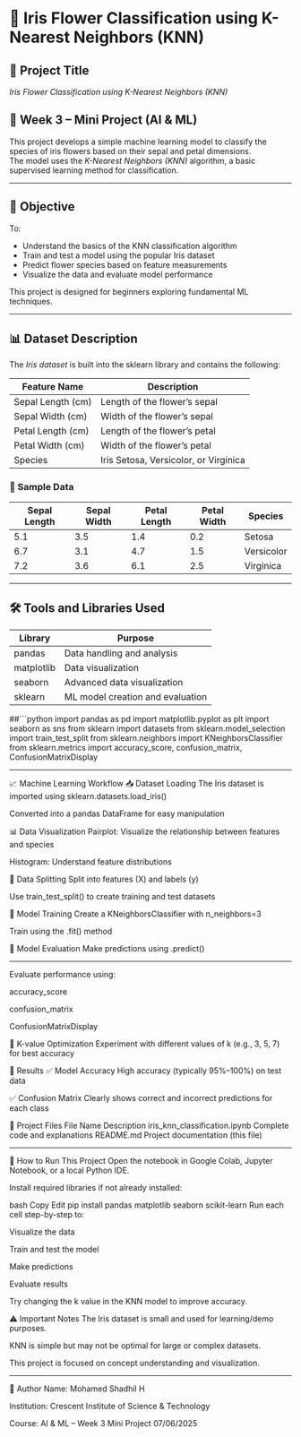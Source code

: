 # 🌸 Iris Flower Classification using K-Nearest Neighbors (KNN)

## 📌 Project Title  
*Iris Flower Classification using K-Nearest Neighbors (KNN)*

## 📅 Week 3 – Mini Project (AI & ML)  
This project develops a simple machine learning model to classify the species of iris flowers based on their sepal and petal dimensions.  
The model uses the *K-Nearest Neighbors (KNN)* algorithm, a basic supervised learning method for classification.

---

## 🎯 Objective  
To:
- Understand the basics of the KNN classification algorithm  
- Train and test a model using the popular Iris dataset  
- Predict flower species based on feature measurements  
- Visualize the data and evaluate model performance  

This project is designed for beginners exploring fundamental ML techniques.

---

## 📊 Dataset Description  

The *Iris dataset* is built into the sklearn library and contains the following:

| Feature Name      | Description                         |
|-------------------|-------------------------------------|
| Sepal Length (cm) | Length of the flower’s sepal        |
| Sepal Width (cm)  | Width of the flower’s sepal         |
| Petal Length (cm) | Length of the flower’s petal        |
| Petal Width (cm)  | Width of the flower’s petal         |
| Species           | Iris Setosa, Versicolor, or Virginica |

### 🔢 Sample Data

| Sepal Length | Sepal Width | Petal Length | Petal Width | Species    |
|--------------|-------------|--------------|-------------|------------|
| 5.1          | 3.5         | 1.4          | 0.2         | Setosa     |
| 6.7          | 3.1         | 4.7          | 1.5         | Versicolor |
| 7.2          | 3.6         | 6.1          | 2.5         | Virginica  |

---

## 🛠 Tools and Libraries Used  

| Library      | Purpose                              |
|--------------|--------------------------------------|
| pandas       | Data handling and analysis           |
| matplotlib   | Data visualization                   |
| seaborn      | Advanced data visualization          |
| sklearn      | ML model creation and evaluation     |

##```python
import pandas as pd
import matplotlib.pyplot as plt
import seaborn as sns
from sklearn import datasets
from sklearn.model_selection import train_test_split
from sklearn.neighbors import KNeighborsClassifier
from sklearn.metrics import accuracy_score, confusion_matrix, ConfusionMatrixDisplay

---
📈 Machine Learning Workflow
📥 Dataset Loading
The Iris dataset is imported using sklearn.datasets.load_iris()

Converted into a pandas DataFrame for easy manipulation

📊 Data Visualization
Pairplot: Visualize the relationship between features and species

Histogram: Understand feature distributions

🧪 Data Splitting
Split into features (X) and labels (y)

Use train_test_split() to create training and test datasets

🧠 Model Training
Create a KNeighborsClassifier with n_neighbors=3

Train using the .fit() method

🎯 Model Evaluation
Make predictions using .predict()

---
Evaluate performance using:

accuracy_score

confusion_matrix

ConfusionMatrixDisplay

🔄 K-value Optimization
Experiment with different values of k (e.g., 3, 5, 7) for best accuracy

🧪 Results
✅ Model Accuracy
High accuracy (typically 95%–100%) on test data

✅ Confusion Matrix
Clearly shows correct and incorrect predictions for each class

📁 Project Files
File Name	Description
iris_knn_classification.ipynb	Complete code and explanations
README.md	Project documentation (this file)

---
🚀 How to Run This Project
Open the notebook in Google Colab, Jupyter Notebook, or a local Python IDE.

Install required libraries if not already installed:

bash
Copy
Edit
pip install pandas matplotlib seaborn scikit-learn
Run each cell step-by-step to:

Visualize the data

Train and test the model

Make predictions

Evaluate results

Try changing the k value in the KNN model to improve accuracy.

⚠ Important Notes
The Iris dataset is small and used for learning/demo purposes.

KNN is simple but may not be optimal for large or complex datasets.

This project is focused on concept understanding and visualization.

---
👤 Author
Name: Mohamed Shadhil H

Institution: Crescent Institute of Science & Technology

Course: AI & ML – Week 3 Mini Project
07/06/2025
